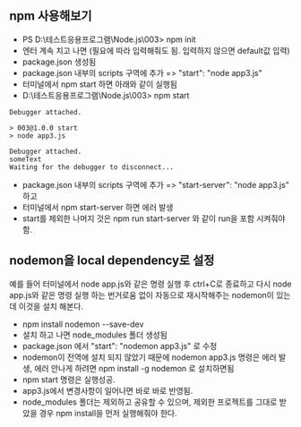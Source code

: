 ## npm 사용해보기
- PS D:\테스트응용프로그램\Node.js\003> npm init 
- 엔터 계속 치고 나면 (필요에 따라 입력해줘도 됨. 입력하지 않으면 default값 입력) 
- package.json 생성됨
- package.json 내부의 scripts 구역에 추가 => "start": "node app3.js"
- 터미널에서 npm start 하면 아래와 같이 실행됨
- D:\테스트응용프로그램\Node.js\003> npm start

```
Debugger attached.

> 003@1.0.0 start
> node app3.js

Debugger attached.
someText
Waiting for the debugger to disconnect...
```


- package.json 내부의 scripts 구역에 추가 => "start-server": "node app3.js" 하고
- 터미널에서 npm start-server 하면 에러 발생
- start를 제외한 나머지 것은 npm run start-server 와 같이 run을 포함 시켜줘야함.

## nodemon을 local dependency로 설정
예를 들어 터미널에서 node app.js와 같은 명령 실행 후 ctrl+C로 종료하고 다시 node app.js와 같은 명령 실행 하는 번거로움 없이
자동으로 재시작해주는 nodemon이 있는데 이것을 설치 해본다.

- npm install nodemon --save-dev
- 설치 하고 나면 node_modules 폴더 생성됨
- package.json 에서 "start": "nodemon app3.js" 로 수정
- nodemon이 전역에 설치 되지 않았기 때문에 nodemon app3.js 명령은 에러 발생, 에러 안나게 하려면 npm install -g nodemon 로 설치하면됨
- npm start 명령은 실행성공.
- app3.js에서 변경사항이 일어나면 바로 바로 반영됨.
- node_modules 폴더는 제외하고 공유할 수 있으며, 제외한 프로젝트를 그대로 받았을 경우 npm install을 먼저 실행해줘야 한다.